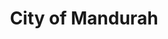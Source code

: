 ---
layout: project
order: 2
title: City of Mandurah
client: City of Mandurah
desc:  Public-facing website for the City of Mandurah. A hub for Mandurah's local resources, news, and public events.
external: https://mandurah.wa.gov.au
thumb: /assets/images/projects/COM/com-1080x0.5.png
tags: [
    Front-end Development,
    UX Advising,
]
---